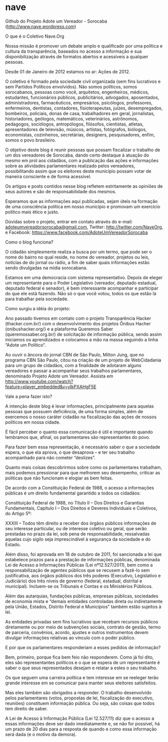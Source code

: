 nave
====

Github do Projeto Adote um Vereador - Sorocaba (http://www.nave.wordpress.com)


O que é o Coletivo Nave.Org

Nossa missão é promover um debate amplo e qualificado por uma política e cultura da transparência, baseados no acesso a informação e sua disponibilização através de formatos abertos e acessíveis a qualquer pessoas.

Desde 01 de Janeiro de 2012 estamos no ar: Ações de 2012.


O coletivo é formado pela sociedade civil organizada (sem fins lucrativos e sem Partidos Políticos envolvidos). Não somos políticos, somos sorocabanos, pessoas como você, arquitetos, engenheiros, médicos, estudantes, funcionários públicos, publicitários, advogados, aposentados, administradores, farmacêuticos, empresários, psicólogos, professores, enfermeiros, dentistas, contadores, fisioterapeutas, juízes, desempregados, bombeiros, policiais, donas de casa, trabalhadores em geral, jornalistas, historiadores, geólogos, matemáticos, veterinários, astrônomos, pedagogos, sociólogos, antropólogos, filósofos, cientistas, atletas, apresentadores de televisão, músicos, artistas, fotógrafos, biólogos, economistas, cozinheiros, secretárias, designers, pesquisadores, enfim, somos o povo brasileiro.

O objetivo deste blog é reunir pessoas que possam fiscalizar o trabalho de um dos vereadores de Sorocaba, dando certo destaque à atuação do mesmo em prol aos cidadãos, com a publicação das ações e informações sobre as atividades parlamentares realizado pelos vereadores, possibilitando assim que os eleitores deste município possam votar de maneira consciente e de forma acessível.

Os artigos e posts contidos nesse blog refletem estritamente as opiniões de seus autores e são de responsabilidade dos mesmos.

Esperamos que as informações aqui publicadas, sejam úteis na formação de uma consciência política em nosso município e promovam um exercício político mais ético e justo.

Dúvidas sobre o projeto, entrar em contato através do e-mail: adoteumvereadorsorocaba@gmail.com, Twitter: http://twitter.com/NaveOrg, e Facebook: https://www.facebook.com/AdoteUmVereadorSorocaba



Como o blog funciona?

O cidadão simplesmente realiza a busca por um termo, que pode ser o nome do bairro no qual reside, no nome do vereador, projetos ou leis, notícias de do jornal ou rádio, a fim de saber quais informações estão sendo divulgadas na mídia sorocabana.

Estamos em uma democracia com sistema representativo. Depois de eleger um representante para o Poder Legislativo (vereador, deputado estadual, deputado federal e senador), é bem interessante acompanhar e participar do que ele está fazendo. Não só o que você votou, todos os que estão lá para trabalhar pela sociedade.



Como surgiu a idéia do projeto:

Ano passado tivemos em contato com o projeto Transparência Hacker (thacker.com.br/) com o desenvolvimento dos projetos Ônibus Hacher (onibushacker.org/) e a plataforma Queremos Saber (queremossaber.org.br/) de solicitação de informação pública, sendo assim iniciamos os aprendizados e colocamos a mão na massa seguindo a linha “Adote um Político”.

Ao ouvir o âncora do jornal CBN de São Paulo, Milton Jung, que no programa CBN São Paulo, citou na criação de um projeto de WebCidadania para um grupo de cidadãos, com a finalidade de adotaram alguns vereadores e passar a acompanhar seus trabalhos parlamentares, denominado Projeto Adote um Vereador. Assista em http://www.youtube.com/watch?feature=player_embedded&v=yIkPXAHgF5E



Vale a pena fazer isto?

A intenção deste blog é levar informações, principalmente para aquelas pessoas que possuem deficiência, de uma forma simples, além de exercemos o nosso caráter cidadão na fiscalização das ações de nossos políticos em nossa cidade.

É fácil perceber o quanto essa comunicação é útil e importante quando lembramos que, afinal, os parlamentares são representantes do povo.

Para fazer bem essa representação, é necessário saber o que a sociedade espera, o que ela aprova, o que desaprova – e ter seu trabalho acompanhado para não cometer “deslizes”.

Quanto mais coisas descobrirmos sobre como os parlamentares trabalham, mais podemos pressionar para que melhorem seu desempenho, criticar as políticas que não funcionam e elogiar as bem feitas.



De acordo com a Constituição Federal de 1988, o acesso a informações públicas é um direito fundamental garantido a todos os cidadãos:

Constituição Federal de 1988, no Título II – Dos Direitos e Garantias Fundamentais, Capítulo I – Dos Direitos e Deveres Individuais e Coletivos, do Artigo 5º:

XXXIII – Todos têm direito a receber dos órgãos públicos informações de seu interesse particular, ou de interesse coletivo ou geral, que serão prestadas no prazo da lei, sob pena de responsabilidade, ressalvadas aquelas cujo sigilo seja imprescindível à segurança da sociedade e do Estado.

Além disso, foi aprovada em 18 de outubro de 2011, foi sancionada a lei que estabelece prazos para a prestação de informações públicas, denominada Lei de Acesso a Informações Públicas (Lei nº12.527/2011), bem como a responsabilização de agentes públicos que se recusem a fazê-lo sem justificativa, aos órgãos públicos dos três poderes (Executivo, Legislativo e Judiciário) dos três níveis de governo (federal, estadual, distrital e municipal). Incluem-se os Tribunais e Contas e os Ministérios Públicos.

Além das autarquias, fundações públicas, empresas públicas, sociedades de economia mista e “demais entidades controladas direta ou indiretamente pela União, Estados, Distrito Federal e Municípios” também estão sujeitos à lei.

As entidades privadas sem fins lucrativos que recebam recursos públicos diretamente ou por meio de subvenções sociais, contrato de gestão, termo de parceria, convênios, acordo, ajustes e outros instrumentos devem divulgar informações relativas ao vínculo com o poder público.



E por que os parlamentares responderiam a esses pedidos de informação?

Bem, primeiro, porque fica bem feio não responderem. Como já foi dito, eles são representantes políticos e o que se espera de um representante é saber o que seus representados desejam e relatar a estes o seu trabalho.

Os que seguem uma carreira política e tem interesse em se reeleger terão grande interesse em se comunicar para manter seus eleitores satisfeitos.

Mas eles também são obrigados a responder. O trabalho desenvolvido pelos parlamentares (votos, propostas de lei, fiscalização do executivo, reuniões) constituem informação pública. Ou seja, são coisas que todos tem direito de saber.

A Lei de Acesso à Informação Pública (Lei 12.527/11) diz que o acesso a essas informações deve ser dado imediatamente e, se não for possível, há um prazo de 20 dias para a resposta de quando e como essa informação será dada (e o motivo da demora).
